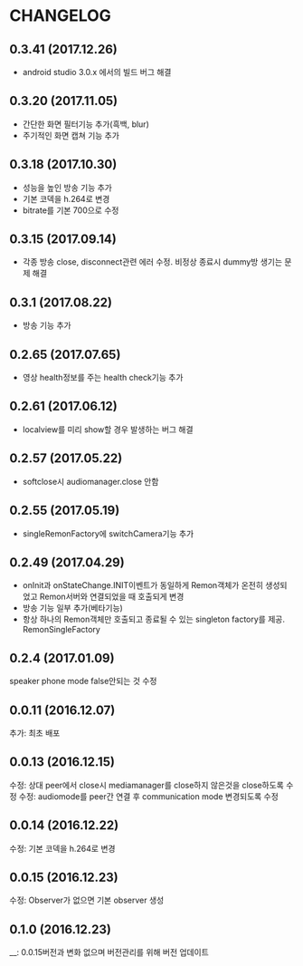 # CHANGELOG
## 0.3.41 (2017.12.26)
- android studio 3.0.x 에서의 빌드 버그 해결

## 0.3.20 (2017.11.05)
- 간단한 화면 필터기능 추가(흑백, blur)
- 주기적인 화면 캡쳐 기능 추가
## 0.3.18 (2017.10.30)
- 성능을 높인 방송 기능 추가
- 기본 코덱을 h.264로 변경
- bitrate를 기본 700으로 수정
## 0.3.15 (2017.09.14)
- 각종 방송 close, disconnect관련 에러 수정. 비정상 종료시 dummy방 생기는 문제 해결
## 0.3.1 (2017.08.22)
- 방송 기능 추가
## 0.2.65 (2017.07.65)
- 영상 health정보를 주는 health check기능 추가
## 0.2.61 (2017.06.12)
- localview를 미리 show할 경우 발생하는 버그 해결
## 0.2.57 (2017.05.22)
- softclose시 audiomanager.close 안함
## 0.2.55 (2017.05.19)
- singleRemonFactory에 switchCamera기능 추가
## 0.2.49 (2017.04.29)
- onInit과 onStateChange.INIT이벤트가 동일하게 Remon객체가 온전히 생성되었고 Remon서버와 연결되었을 때 호출되게 변경
- 방송 기능 일부 추가(베타기능)
- 항상 하나의 Remon객체만 호출되고 종료될 수 있는 singleton factory를 제공. RemonSingleFactory

## 0.2.4 (2017.01.09)
speaker phone mode false안되는 것 수정

## 0.0.11 (2016.12.07)
추가: 최초 배포

## 0.0.13 (2016.12.15)
수정: 상대 peer에서 close시 mediamanager를 close하지 않은것을 close하도록 수정
수정: audiomode를 peer간 연결 후 communication mode 변경되도록 수정

## 0.0.14 (2016.12.22)
수정: 기본 코덱을 h.264로 변경

## 0.0.15 (2016.12.23)
수정: Observer가 없으면 기본 observer 생성

## 0.1.0 (2016.12.23)
__: 0.0.15버전과 변화 없으며 버전관리를 위해 버전 업데이트
